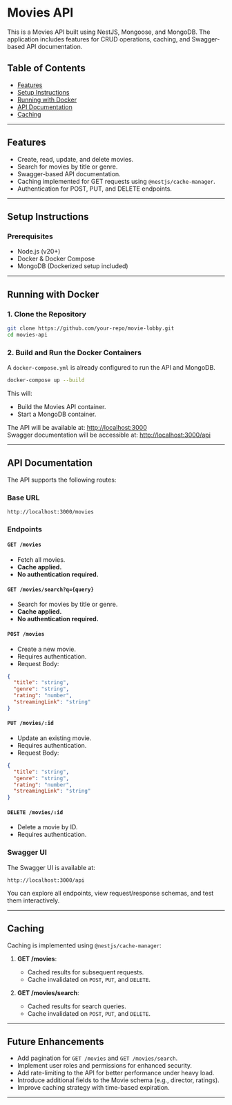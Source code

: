 # Movies API

This is a Movies API built using NestJS, Mongoose, and MongoDB. The application includes features for CRUD operations, caching, and Swagger-based API documentation.

## Table of Contents

- [Features](#features)
- [Setup Instructions](#setup-instructions)
- [Running with Docker](#running-with-docker)
- [API Documentation](#api-documentation)
- [Caching](#caching)

---

## Features

- Create, read, update, and delete movies.
- Search for movies by title or genre.
- Swagger-based API documentation.
- Caching implemented for GET requests using `@nestjs/cache-manager`.
- Authentication for POST, PUT, and DELETE endpoints.

---

## Setup Instructions

### Prerequisites

- Node.js (v20+)
- Docker & Docker Compose
- MongoDB (Dockerized setup included)

---

## Running with Docker

### 1. Clone the Repository

```bash
git clone https://github.com/your-repo/movie-lobby.git
cd movies-api
```

### 2. Build and Run the Docker Containers

A `docker-compose.yml` is already configured to run the API and MongoDB.

```bash
docker-compose up --build
```

This will:
- Build the Movies API container.
- Start a MongoDB container.

The API will be available at: [http://localhost:3000](http://localhost:3000)  
Swagger documentation will be accessible at: [http://localhost:3000/api](http://localhost:3000/api)

---

## API Documentation

The API supports the following routes:

### Base URL

```
http://localhost:3000/movies
```

### Endpoints

#### `GET /movies`

- Fetch all movies.
- **Cache applied.**
- **No authentication required.**

#### `GET /movies/search?q={query}`

- Search for movies by title or genre.
- **Cache applied.**
- **No authentication required.**

#### `POST /movies`

- Create a new movie.
- Requires authentication.
- Request Body:

```json
{
  "title": "string",
  "genre": "string",
  "rating": "number",
  "streamingLink": "string"
}
```

#### `PUT /movies/:id`

- Update an existing movie.
- Requires authentication.
- Request Body:

```json
{
  "title": "string",
  "genre": "string",
  "rating": "number",
  "streamingLink": "string"
}
```

#### `DELETE /movies/:id`

- Delete a movie by ID.
- Requires authentication.

### Swagger UI

The Swagger UI is available at:

```
http://localhost:3000/api
```

You can explore all endpoints, view request/response schemas, and test them interactively.

---

## Caching

Caching is implemented using `@nestjs/cache-manager`:

1. **GET /movies**:
    - Cached results for subsequent requests.
    - Cache invalidated on `POST`, `PUT`, and `DELETE`.

2. **GET /movies/search**:
    - Cached results for search queries.
    - Cache invalidated on `POST`, `PUT`, and `DELETE`.

---

## Future Enhancements

- Add pagination for `GET /movies` and `GET /movies/search`.
- Implement user roles and permissions for enhanced security.
- Add rate-limiting to the API for better performance under heavy load.
- Introduce additional fields to the Movie schema (e.g., director, ratings).
- Improve caching strategy with time-based expiration.

---
